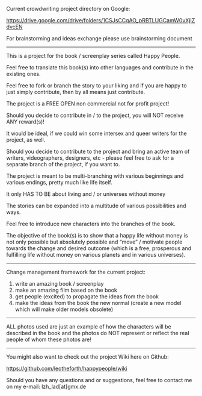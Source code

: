 Current crowdwriting project directory on Google:

https://drive.google.com/drive/folders/1CSJsCCqAO_pRBTLUGCamW0vXjIZdvcEN

For brainstorming and ideas exchange please use brainstorming document

********************

This is a project for the book / screenplay series called Happy People. 

Feel free to translate this book(s) into other languages and contribute in the existing ones. 

Feel free to fork or branch the story to your liking and if you are happy to just simply contribute, then by all means just contribute. 

The project is a FREE OPEN non commercial not for profit project!

Should you decide to contribute in / to the project, you will NOT receive ANY reward(s)!

It would be ideal, if we could win some intersex and queer writers for the project, as well. 

Should you decide to contribute to the project and bring an active team of writers, videographers, designers, etc - please feel free to ask for a separate branch of the project, if you want to.  

The project is meant to be multi-branching with various beginnings and various endings, pretty much like life itself. 

It only HAS TO BE about living and / or universes without money

The stories can be expanded into a multitude of various possibilities and ways. 

Feel free to introduce new characters into the branches of the book.

The objective of the book(s) is to show that a happy life without money is not only possible but absolutely possible 
and 
“move” / motivate people towards the change and desired outcome (which is a free, prosperous and fulfilling life without money on various planets and in various universes). 

*********

Change management framework for the current project:

1. write an amazing book / screenplay
2. make an amazing film based on the book
3. get people (excited) to propagate the ideas from the book
4. make the ideas from the book the new normal (create a new model which will make older models obsolete)

****************

ALL photos used are just an example of how the characters will be described in the book and the photos do NOT represent or reflect the real people of whom these photos are!

*****************

You might also want to check out the project Wiki here on Github: 

https://github.com/leotheforth/happypeople/wiki 

Should you have any questions and or suggestions, feel free to contact me on my e-mail: lzh_lad[at]gmx.de 

